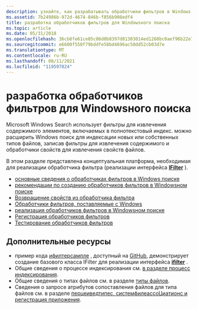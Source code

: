 ```yaml
---
description: узнайте, как разрабатывать обработчики фильтров в Windows поиске. Поиск использует фильтры для извлечения элементов, включаемых в полнотекстовый индекс.
ms.assetid: 7b24986b-972d-4674-846b-f856b908edf4
title: разработка обработчиков фильтров для Windowsного поиска
ms.topic: article
ms.date: 05/31/2018
ms.openlocfilehash: 36cb8fe61ce85c86d0b8397d81303014ed1268bc0aef96b22e7b7bab335b7f10
ms.sourcegitcommit: e6600f550f79bddfe58bd4696ac50dd52cb03d7e
ms.translationtype: MT
ms.contentlocale: ru-RU
ms.lasthandoff: 08/11/2021
ms.locfileid: "119597824"
---
```

# <a name="developing-filter-handlers-for-windows-search"></a>разработка обработчиков фильтров для Windowsного поиска

Microsoft Windows Search использует фильтры для извлечения содержимого элементов, включаемых в полнотекстовый индекс. можно расширить Windows поиск для индексации новых или собственных типов файлов, записав фильтры для извлечения содержимого и обработчики свойств для извлечения свойств файлов.

В этом разделе представлена концептуальная платформа, необходимая для реализации обработчика фильтра (реализации интерфейса [**IFilter**](/windows/win32/api/filter/nn-filter-ifilter) ).

- [основные сведения о обработчиках фильтров в Windows поиске](-search-ifilter-about.md)
- [рекомендации по созданию обработчиков фильтров в Windowsном поиске](-search-3x-wds-extidx-filters.md)
- [Возвращение свойств из обработчика фильтра](-search-ifilter-property-filtering.md)
- [Обработчики фильтров, поставляемые с Windows](-search-ifilter-implementations.md)
- [реализация обработчиков фильтров в Windowsном поиске](-search-ifilter-constructing-filters.md)
- [Регистрация обработчиков фильтров](-search-ifilter-registering-filters.md)
- [Тестирование обработчиков фильтров](-search-ifilter-testing-filters.md)

## <a name="additional-resources"></a>Дополнительные ресурсы

- пример кода [ифилтерсампле](-search-sample-ifiltersample.md) , доступный на [GitHub](https://github.com/Microsoft/Windows-classic-samples/tree/master/Samples/Win7Samples/winui/WindowsSearch/IFilterSample), демонстрирует создание базового класса IFilter для реализации интерфейса [**ifilter**](/windows/win32/api/filter/nn-filter-ifilter) .
- Общие сведения о процессе индексирования см. [в разделе процесс индексирования](-search-indexing-process-overview.md).
- Общие сведения о типах файлов см. в разделе [типы файлов](../shell/fa-file-types.md).
- Сведения о запросе атрибутов сопоставления файлов для типа файлов см. в разделе [перцеиведтипес, системфилеассоЦиатионс и регистрация приложения](/previous-versions/windows/desktop/legacy/cc144150(v=vs.85)).
